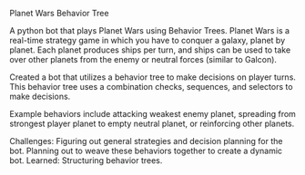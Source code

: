 Planet Wars Behavior Tree

A python bot that plays Planet Wars using Behavior Trees.  Planet Wars is a real-time strategy game in which you have to conquer a galaxy, planet by planet. Each planet produces ships per turn, and ships can be used to take over other planets from the enemy or neutral forces (similar to Galcon). 

Created a bot that utilizes a behavior tree to make decisions on player turns. This behavior tree uses a combination checks, sequences, and selectors to make decisions.

Example behaviors include attacking weakest enemy planet, spreading from strongest player planet to empty neutral planet, or reinforcing other planets.

Challenges: Figuring out general strategies and decision planning for the bot. Planning out to weave these behaviors together to create a dynamic bot.
Learned: Structuring behavior trees.
